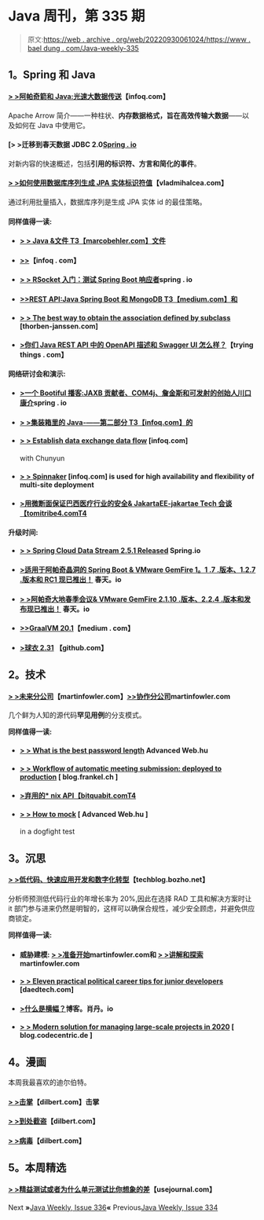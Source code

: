 # Java 周刊，第 335 期

> 原文:[https://web . archive . org/web/20220930061024/https://www . bael dung . com/Java-weekly-335](https://web.archive.org/web/20220930061024/https://www.baeldung.com/java-weekly-335)

## **1。Spring 和 Java**

#### [**> >阿帕奇箭和 Java:光速大数据传送**](https://web.archive.org/web/20220628132040/https://www.infoq.com/articles/apache-arrow-java/)【infoq.com】

Apache Arrow 简介——一种柱状、**内存数据格式，旨在高效传输大数据**——以及如何在 Java 中使用它。

#### [**> >迁移到春天数据 JDBC 2.0**[Spring . io](https://web.archive.org/web/20220628132040/https://spring.io/blog/2020/05/20/migrating-to-spring-data-jdbc-2-0)

对新内容的快速概述，包括**引用的标识符、方言和简化的事件**。

#### [**> >如何使用数据库序列生成 JPA 实体标识符值**](https://web.archive.org/web/20220628132040/https://vladmihalcea.com/jpa-entity-identifier-sequence/)【vladmihalcea.com】

通过利用批量插入，数据库序列是生成 JPA 实体 id 的最佳策略。

#### **同样值得一读:**

*   #### [**> > Java &文件** T3【marcobehler.com】文件](https://web.archive.org/web/20220628132040/https://www.marcobehler.com/guides/java-files)

*   #### [**>>**](https://web.archive.org/web/20220628132040/https://www.infoq.com/news/2020/05/java-at-25/?utm_campaign=infoq_content&utm_source=infoq&utm_medium=feed&utm_term=Java)【infoq . com】

*   #### [**> > RSocket 入门：测试 Spring Boot 响应者**](https://web.archive.org/web/20220628132040/https://spring.io/blog/2020/05/25/getting-started-with-rsocket-testing-spring-boot-responders)spring . io

*   #### [**>>REST API:Java Spring Boot 和 MongoDB** T3【medium.com】和](https://web.archive.org/web/20220628132040/https://medium.com/@gtommee97/rest-api-java-spring-boot-and-mongodb-4dffbcabbaf5)

*   #### [**> > The best way to obtain the association defined by subclass**](https://web.archive.org/web/20220628132040/https://thorben-janssen.com/fetch-association-of-subclass/) [thorben-janssen.com]

*   #### [**>你们 Java REST API 中的 OpenAPI 描述和 Swagger UI 怎么样？**](https://web.archive.org/web/20220628132040/https://tryingthings.wordpress.com/2020/05/20/how-about-openapi-descriptions-and-swagger-ui-in-your-java-rest-api/)【trying things . com】

**网络研讨会和演示:**

*   #### [**>一个 Bootiful 播客:JAXB 贡献者、COM4j、詹金斯和可发射的创始人川口康介**](https://web.archive.org/web/20220628132040/https://spring.io/blog/2020/05/21/a-bootiful-podcast-jaxb-contributor-com4j-jenkins-and-launchable-founder-kohsuke-kawaguchi)spring . io

*   #### [**> >集装箱里的 Java-——第二部分** T3【infoq.com】的](https://web.archive.org/web/20220628132040/https://www.infoq.com/presentations/openjdk-containers/)

*   #### [**> > Establish data exchange data flow**](https://web.archive.org/web/20220628132040/https://www.infoq.com/presentations/spring-data-flow-patterns/?utm_campaign=infoq_content&utm_source=infoq&utm_medium=feed&utm_term=Java) [infoq.com]

    with Chunyun
*   #### [**> > Spinnaker**](https://web.archive.org/web/20220628132040/https://www.infoq.com/presentations/pivotal-spinnaker-cloud-resiliency/?utm_campaign=infoq_content&utm_source=infoq&utm_medium=feed&utm_term=Java) [infoq.com] is used for high availability and flexibility of multi-site deployment

*   #### [**>用微断面保证巴西医疗行业的安全& JakartaEE-jakartae Tech 会谈**【tomitribe4.comT4](https://web.archive.org/web/20220628132040/https://www.tomitribe.com/blog/keeping-brazils-medical-industry-safe-with-microprofile-jakartaee-jakarta-tech-talks/)

**升级时间:**

*   #### [**> > Spring Cloud Data Stream 2.5.1 Released**](https://web.archive.org/web/20220628132040/https://spring.io/blog/2020/05/20/spring-cloud-data-flow-2-5-1-released) Spring.io

*   #### [**>适用于阿帕奇晶洞的 Spring Boot & VMware GemFire 1。1 .7 .版本、1.2.7 .版本和 RC1 现已推出！**](https://web.archive.org/web/20220628132040/https://spring.io/blog/2020/05/19/spring-boot-for-apache-geode-vmware-gemfire-1-1-7-release-1-2-7-release-and-1-3-0-rc1-available) 春天。io

*   #### [**> >阿帕奇大地春季会议& VMware GemFire 2.1.10 .版本、2.2.4 .版本和发布现已推出！**](https://web.archive.org/web/20220628132040/https://spring.io/blog/2020/05/19/spring-session-for-apache-geode-vmware-gemfire-2-1-10-release-2-2-4-release-and-2-3-0-release-available) 春天。io

*   #### [**>>GraalVM 20.1**](https://web.archive.org/web/20220628132040/https://medium.com/graalvm/graalvm-20-1-7ce7e89f066b)【medium . com】

*   #### [**>球衣 2.31**](https://web.archive.org/web/20220628132040/https://github.com/eclipse-ee4j/jersey/releases/tag/2.31) 【github.com】

## **2。技术**

#### [**> >未来分公司**](https://web.archive.org/web/20220628132040/https://martinfowler.com/articles/branching-patterns.html#future-branch)【martinfowler.com】[**>>协作分公司**](https://web.archive.org/web/20220628132040/https://martinfowler.com/articles/branching-patterns.html#collaboration-branch)martinfowler.com

几个鲜为人知的源代码**罕见用例**的分支模式。

**同样值得一读:**

*   #### [**> > What is the best password length**](https://web.archive.org/web/20220628132040/https://advancedweb.hu/what-is-the-optimal-password-length/) Advanced Web.hu

*   #### [**> > Workflow of automatic meeting submission: deployed to production**](https://web.archive.org/web/20220628132040/https://blog.frankel.ch/automating-conference-submission-workflow/3/) [ blog.frankel.ch ]

*   #### [**>弃用的* nix API**【bitquabit.comT4](https://web.archive.org/web/20220628132040/https://www.bitquabit.com/post/deprecated-nix-api/)

*   #### [**> > How to mock**](https://web.archive.org/web/20220628132040/https://advancedweb.hu/how-to-mock-in-bash-tests/) [ Advanced Web.hu ]

    in a dogfight test

## **3。沉思**

#### [**> >低代码、快速应用开发和数字化转型**](https://web.archive.org/web/20220628132040/https://techblog.bozho.net/low-code-rapid-application-development-and-digital-transformation/)【techblog.bozho.net】

分析师预测低代码行业的年增长率为 20%,因此在选择 RAD 工具和解决方案时让 it 部门参与进来仍然是明智的，这样可以确保合规性，减少安全顾虑，并避免供应商锁定。

**同样值得一读:**

*   #### **威胁建模:** [**> >准备开始**](https://web.archive.org/web/20220628132040/https://martinfowler.com/articles/agile-threat-modelling.html#PreparingToStart)martinfowler.com和 [**> >讲解和探索**](https://web.archive.org/web/20220628132040/https://martinfowler.com/articles/agile-threat-modelling.html#ExplainAndExplore)martinfowler.com

*   #### [**> > Eleven practical political career tips for junior developers**](https://web.archive.org/web/20220628132040/https://daedtech.com/11-realpolitik-career-tips-for-junior-developers/) [daedtech.com]

*   #### [**>什么是横幅？**](https://web.archive.org/web/20220628132040/https://blog.shodan.io/what-is-a-banner/)博客。肖丹。io

*   #### [**> > Modern solution for managing large-scale projects in 2020**](https://web.archive.org/web/20220628132040/https://blog.codecentric.de/en/2020/05/project-management-modern-solutions-large-scale-projects-2020/) [ blog.codecentric.de ]

## **4。漫画**

本周我最喜欢的迪尔伯特。

#### [**> >击掌**](https://web.archive.org/web/20220628132040/https://dilbert.com/strip/2020-05-20)【dilbert.com】击掌

#### [**> >到处截盗**](https://web.archive.org/web/20220628132040/https://dilbert.com/strip/2020-05-24)【dilbert.com】

#### [**> >病毒**](https://web.archive.org/web/20220628132040/https://dilbert.com/strip/2020-05-22)【dilbert.com】

## **5。本周精选**

#### **[> >精益测试或者为什么单元测试比你想象的差](https://web.archive.org/web/20220628132040/https://blog.usejournal.com/lean-testing-or-why-unit-tests-are-worse-than-you-think-b6500139a009)**【usejournal.com】

Next **»**[Java Weekly, Issue 336](/web/20220628132040/https://www.baeldung.com/java-weekly-336)**«** Previous[Java Weekly, Issue 334](/web/20220628132040/https://www.baeldung.com/java-weekly-334)